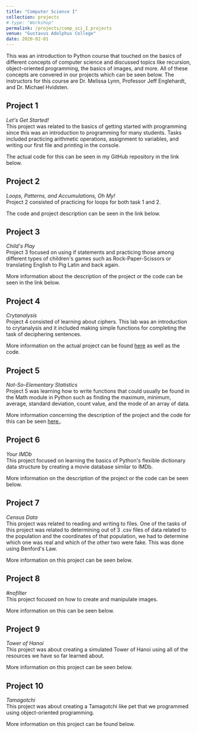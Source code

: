 ```yaml
---
title: "Computer Science I"
collection: projects
# type: "Workshop"
permalink: /projects/comp_sci_I_projects
venue: "Gustavus Adolphus College"
date: 2020-02-01
---
```


This was an introduction to Python course that touched on the basics of different concepts of computer science and discussed topics like recursion, object-oriented programming, the basics of images, and more. All of these concepts are convered in our projects which can be seen below. The instructors for this course are Dr. Melissa Lynn, Professor Jeff Englehardt, and Dr. Michael Hvidsten.

## **Project 1**
*Let's Get Started!*  
This project was related to the basics of getting started with programming since this was an introduction to programming for many students. Tasks included practicing arithmetic operations, assignment to variables, and writing our first file and printing in the console.

The actual code for this can be seen in my GitHub repository in the link below.

## **Project 2**  
*Loops, Patterns, and Accumulations, Oh My!*  
Project 2 consisted of practicing for loops for both task 1 and 2.

The code and project description can be seen in the link below.

## **Project 3**  
*Child's Play*   
Project 3 focused on using if statements and practicing those among different types of children's games such as Rock-Paper-Scissors or translating English to Pig Latin and back again. 

More information about the description of the project or the code can be seen in the link below.

## **Project 4**  
*Crytanalysis*  
Project 4 consisted of learning about ciphers. This lab was an introduction to crytanalysis and it included making simple functions for completing the task of deciphering sentences. 

More information on the actual project can be found <a href = "https://github.com/abbyruthe/cs_1_project4_cryptanalysis">here</a> as well as the code.

## **Project 5**  
*Not-So-Elementary Statistics*  
Project 5 was learning how to write functions that could usually be found in the Math module in Python such as finding the maximum, minimum, average, standard deviation, count value, and the mode of an array of data. 

More information concerning the description of the project and the code for this can be seen <a href = "https://github.com/abbyruthe/cs_1_project5_statistics">here.</a>.

## **Project 6**  
*Your IMDb*  
This project focused on learning the basics of Python's flexible dictionary data structure by creating a movie database similar to IMDb. 

More information on the description of the project or the code can be seen below. 

## **Project 7**  
*Census Data*  
This project was related to reading and writing to files. One of the tasks of this project was related to determining out of 3 .csv files of data related to the population and the coordinates of that population, we had to determine which one was real and which of the other two were fake. This was done using Benford's Law. 

More information on this project can be seen below. 

## **Project 8**  
*#nofilter*  
This project focused on how to create and manipulate images.

More information on this can be seen below.

## **Project 9**  
*Tower of Hanoi*  
This project was about creating a simulated Tower of Hanoi using all of the resources we have so far learned about. 

More information on this project can be seen below. 

## **Project 10**  
*Tamagotchi*  
This project was about creating a Tamagotchi like pet that we programmed using object-oriented programming. 

More information on this project can be found below.